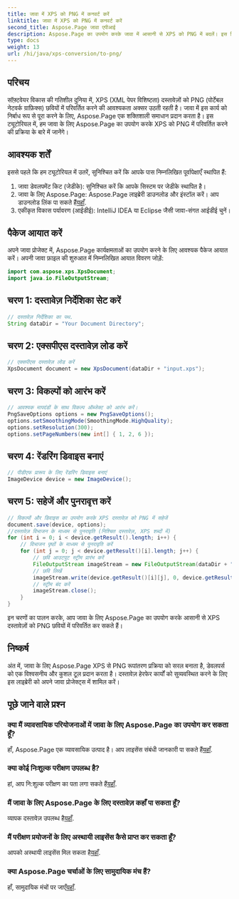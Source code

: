 ```yaml
---
title: जावा में XPS को PNG में कनवर्ट करें
linktitle: जावा में XPS को PNG में कनवर्ट करें
second_title: Aspose.Page जावा एपीआई
description: Aspose.Page का उपयोग करके जावा में आसानी से XPS को PNG में बदलें। इस विश्वसनीय और डेवलपर-अनुकूल समाधान के साथ दस्तावेज़ कार्यों को सुव्यवस्थित करें।
type: docs
weight: 13
url: /hi/java/xps-conversion/to-png/
---
```

## परिचय
सॉफ़्टवेयर विकास की गतिशील दुनिया में, XPS (XML पेपर विशिष्टता) दस्तावेज़ों को PNG (पोर्टेबल नेटवर्क ग्राफ़िक्स) छवियों में परिवर्तित करने की आवश्यकता अक्सर उठती रहती है। जावा में इस कार्य को निर्बाध रूप से पूरा करने के लिए, Aspose.Page एक शक्तिशाली समाधान प्रदान करता है। इस ट्यूटोरियल में, हम जावा के लिए Aspose.Page का उपयोग करके XPS को PNG में परिवर्तित करने की प्रक्रिया के बारे में जानेंगे।
## आवश्यक शर्तें
इससे पहले कि हम ट्यूटोरियल में उतरें, सुनिश्चित करें कि आपके पास निम्नलिखित पूर्वापेक्षाएँ स्थापित हैं:
1. जावा डेवलपमेंट किट (जेडीके): सुनिश्चित करें कि आपके सिस्टम पर जेडीके स्थापित है।
2.  जावा के लिए Aspose.Page: Aspose.Page लाइब्रेरी डाउनलोड और इंस्टॉल करें। आप डाउनलोड लिंक पा सकते हैं[यहाँ](https://releases.aspose.com/page/java/).
3. एकीकृत विकास पर्यावरण (आईडीई): IntelliJ IDEA या Eclipse जैसी जावा-संगत आईडीई चुनें।
## पैकेज आयात करें
अपने जावा प्रोजेक्ट में, Aspose.Page कार्यक्षमताओं का उपयोग करने के लिए आवश्यक पैकेज आयात करें। अपनी जावा फ़ाइल की शुरुआत में निम्नलिखित आयात विवरण जोड़ें:
```java
import com.aspose.xps.XpsDocument;
import java.io.FileOutputStream;
```
## चरण 1: दस्तावेज़ निर्देशिका सेट करें
```java
// दस्तावेज़ निर्देशिका का पथ.
String dataDir = "Your Document Directory";
```
## चरण 2: एक्सपीएस दस्तावेज़ लोड करें
```java
// एक्सपीएस दस्तावेज़ लोड करें
XpsDocument document = new XpsDocument(dataDir + "input.xps");
```
## चरण 3: विकल्पों को आरंभ करें
```java
// आवश्यक मापदंडों के साथ विकल्प ऑब्जेक्ट को आरंभ करें।
PngSaveOptions options = new PngSaveOptions();
options.setSmoothingMode(SmoothingMode.HighQuality);
options.setResolution(300);
options.setPageNumbers(new int[] { 1, 2, 6 });
```
## चरण 4: रेंडरिंग डिवाइस बनाएं
```java
// पीडीएफ प्रारूप के लिए रेंडरिंग डिवाइस बनाएं
ImageDevice device = new ImageDevice();
```
## चरण 5: सहेजें और पुनरावृत्त करें
```java
// विकल्पों और डिवाइस का उपयोग करके XPS दस्तावेज़ को PNG में सहेजें
document.save(device, options);
//दस्तावेज़ विभाजन के माध्यम से पुनरावृति (निश्चित दस्तावेज़, XPS शब्दों में)
for (int i = 0; i < device.getResult().length; i++) {
    // विभाजन पृष्ठों के माध्यम से पुनरावृति करें
    for (int j = 0; j < device.getResult()[i].length; j++) {
        // छवि आउटपुट स्ट्रीम प्रारंभ करें
        FileOutputStream imageStream = new FileOutputStream(dataDir + "XPStoPNG" + "_" + (i + 1) + "_" + (j + 1) + ".png");
        // छवि लिखें
        imageStream.write(device.getResult()[i][j], 0, device.getResult()[i][j].length);
        // स्ट्रीम बंद करें
        imageStream.close();
    }
}
```
इन चरणों का पालन करके, आप जावा के लिए Aspose.Page का उपयोग करके आसानी से XPS दस्तावेज़ों को PNG छवियों में परिवर्तित कर सकते हैं।
## निष्कर्ष
अंत में, जावा के लिए Aspose.Page XPS से PNG रूपांतरण प्रक्रिया को सरल बनाता है, डेवलपर्स को एक विश्वसनीय और कुशल टूल प्रदान करता है। दस्तावेज़ हेरफेर कार्यों को सुव्यवस्थित करने के लिए इस लाइब्रेरी को अपने जावा प्रोजेक्ट्स में शामिल करें।
## पूछे जाने वाले प्रश्न
### क्या मैं व्यावसायिक परियोजनाओं में जावा के लिए Aspose.Page का उपयोग कर सकता हूँ?
 हाँ, Aspose.Page एक व्यावसायिक उत्पाद है। आप लाइसेंस संबंधी जानकारी पा सकते हैं[यहाँ](https://purchase.aspose.com/buy).
### क्या कोई निःशुल्क परीक्षण उपलब्ध है?
 हां, आप नि:शुल्क परीक्षण का पता लगा सकते हैं[यहाँ](https://releases.aspose.com/).
### मैं जावा के लिए Aspose.Page के लिए दस्तावेज़ कहाँ पा सकता हूँ?
 व्यापक दस्तावेज़ उपलब्ध है[यहाँ](https://reference.aspose.com/page/java/).
### मैं परीक्षण प्रयोजनों के लिए अस्थायी लाइसेंस कैसे प्राप्त कर सकता हूँ?
 आपको अस्थायी लाइसेंस मिल सकता है[यहाँ](https://purchase.aspose.com/temporary-license/).
### क्या Aspose.Page चर्चाओं के लिए सामुदायिक मंच हैं?
 हाँ, सामुदायिक मंचों पर जाएँ[यहाँ](https://forum.aspose.com/c/page/39).